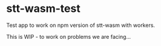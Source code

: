# stt-wasm-test

Test app to work on npm version of stt-wasm with workers.

This is WIP - to work on problems we are facing...
